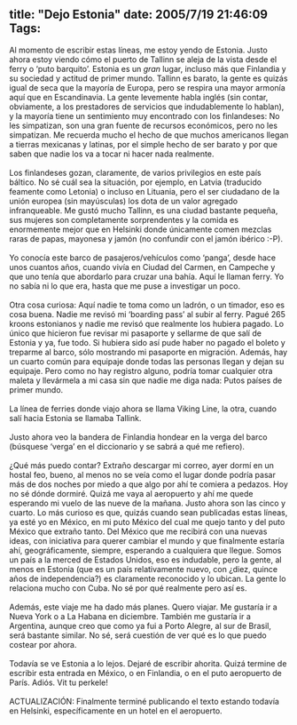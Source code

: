 title: "Dejo Estonia"
date: 2005/7/19 21:46:09
Tags: 
---
Al momento de escribir estas líneas, me estoy yendo de Estonia. Justo
ahora estoy viendo cómo el puerto de Tallinn se aleja de la vista desde
el ferry o &#8216;puto barquito&#8217;. Estonia es un _gran_ lugar, incluso más que
Finlandia y su sociedad y actitud de primer mundo. Tallinn es barato,
la gente es quizás igual de seca que la mayoría de Europa, pero se
respira una mayor armonía aquí que en Escandinavia. La gente levemente
habla inglés (sin contar, obviamente, a los prestadores de servicios
que indudablemente lo hablan), y la mayoría tiene un sentimiento muy
encontrado con los finlandeses: No les simpatizan, son una gran fuente
de recursos económicos, pero no les simpatizan. Me recuerda mucho el
hecho de que muchos americanos llegan a tierras mexicanas y latinas,
por el simple hecho de ser barato y por que saben que nadie los va a
tocar ni hacer nada realmente.<br/><br/>
Los finlandeses gozan, claramente, de varios privilegios en este país
báltico. No sé cuál sea la situación, por ejemplo, en Latvia (traducido
feamente como Letonia) o incluso en Lituania, pero el ser ciudadano de
la unión europea (sin mayúsculas) los dota de un valor agregado
infranqueable. Me gustó mucho Tallinn, es una ciudad bastante pequeña,
sus mujeres son completamente sorprendentes y la comida es enormemente
mejor que en Helsinki donde únicamente comen mezclas raras de papas,
mayonesa y jamón (no confundir con el jamón ibérico :-P).<br/><br/>
Yo conocía este barco de pasajeros/vehículos como &#8216;panga&#8217;, desde hace
unos cuantos años, cuando vivía en Ciudad del Carmen, en Campeche y que
uno tenía que abordarlo para cruzar una bahía. Aquí le llaman ferry. Yo
no sabía ni lo que era, hasta que me puse a investigar un poco.<br/><br/>
Otra cosa curiosa: Aquí nadie te toma como un ladrón, o un timador, eso
es cosa buena. Nadie me revisó mi &#8216;boarding pass&#8217; al subir al ferry.
Pagué 265 kroons estonianos y nadie me revisó que realmente los hubiera
pagado. Lo único que hicieron fue revisar mi pasaporte y sellarme de
que salí de Estonia y ya, fue todo. Si hubiera sido así pude haber no
pagado el boleto y treparme al barco, sólo mostrando mi pasaporte en
migración. Además, hay un cuarto común para equipaje donde todas las
personas llegan y dejan su equipaje. Pero como no hay registro alguno,
podría tomar cualquier otra maleta y llevármela a mi casa sin que nadie
me diga nada: Putos países de primer mundo.<br/><br/>
La línea de ferries donde viajo ahora se llama Viking Line, la otra, cuando salí hacia Estonia se llamaba Tallink.<br/><br/>
Justo ahora veo la bandera de Finlandia hondear en la verga del barco
(búsquese &#8216;verga&#8217; en el diccionario y se sabrá a qué me refiero).<br/><br/>
¿Qué más puedo contar? Extraño descargar mi correo, ayer dormí en un
hostal feo, bueno, al menos no se veía como el lugar donde podría pasar
más de dos noches por miedo a que algo por ahí te comiera a pedazos.
Hoy no sé dónde dormiré. Quizá me vaya al aeropuerto y ahí me quede
esperando mi vuelo de las nueve de la mañana. Justo ahora son las cinco
y cuarto. Lo más curioso es que, quizás cuando sean publicadas estas
líneas, ya esté yo en México, en mi puto México del cual me quejo tanto
y del puto México que extraño tanto. Del México que me recibirá con una
nuevas ideas, con iniciativa para querer cambiar el mundo y que
finalmente estaría ahí, geográficamente, siempre, esperando a
cualquiera que llegue. Somos un país a la merced de Estados Unidos, eso
es indudable, pero la gente, al menos en Estonia (que es un país
relativamente nuevo, con ¿diez, quince años de independencia?) es
claramente reconocido y lo ubican. La gente lo relaciona mucho con
Cuba. No sé por qué realmente pero así es.<br/><br/>
Además, este viaje me ha dado más planes. Quero viajar. Me gustaría ir
a Nueva York o a La Habana en diciembre. También me gustaría ir a
Argentina, aunque creo que como ya fui a Porto Alegre, al sur de
Brasil, será bastante similar. No sé, será cuestión de ver qué es lo
que puedo costear por ahora.<br/><br/>
Todavía se ve Estonia a lo lejos. Dejaré de escribir ahorita. Quizá
termine de escribir esta entrada en México, o en Finlandia, o en el
puto aeropuerto de París. Adiós. Vit tu perkele!<br/><br/>
ACTUALIZACIÓN: Finalmente terminé publicando el texto estando todavía en Helsinki, específicamente en un hotel en el aeropuerto.<br/><br/><br/><br/>
